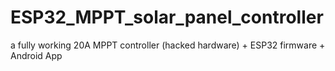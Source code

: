 # ESP32_MPPT_solar_panel_controller
a fully working 20A MPPT controller (hacked hardware) + ESP32 firmware + Android App
